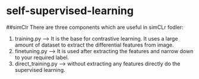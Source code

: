 # self-supervised-learning

##simClr
There are three components which are useful in simCLr fodler:
1. training.py --> It is the base for contrastive learning. It uses a large amount of dataset to extract the differential features from image.
2. finetuning.py --> It is used after extracting the features and narrow down to your required label.
3. direct_training.py --> without extracting any features directly do the supervised learning.
